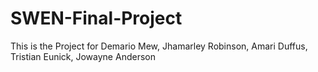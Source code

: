 # SWEN-Final-Project

This is the Project for Demario Mew, Jhamarley Robinson, Amari Duffus, Tristian Eunick, Jowayne Anderson
